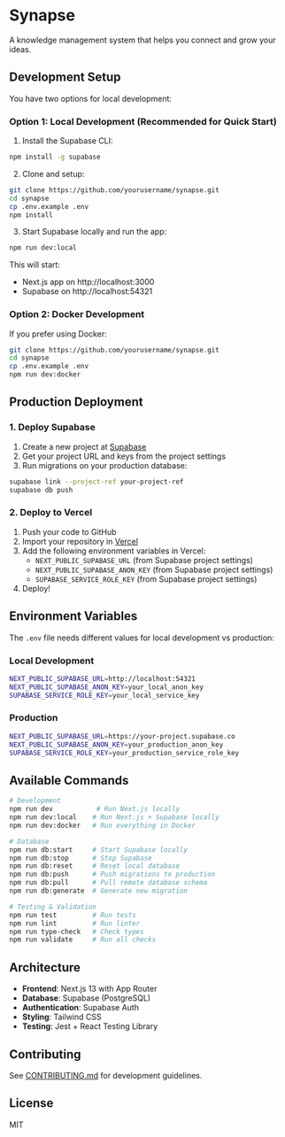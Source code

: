 # Synapse

A knowledge management system that helps you connect and grow your ideas.

## Development Setup

You have two options for local development:

### Option 1: Local Development (Recommended for Quick Start)

1. Install the Supabase CLI:

```bash
npm install -g supabase
```

2. Clone and setup:

```bash
git clone https://github.com/yourusername/synapse.git
cd synapse
cp .env.example .env
npm install
```

3. Start Supabase locally and run the app:

```bash
npm run dev:local
```

This will start:

- Next.js app on http://localhost:3000
- Supabase on http://localhost:54321

### Option 2: Docker Development

If you prefer using Docker:

```bash
git clone https://github.com/yourusername/synapse.git
cd synapse
cp .env.example .env
npm run dev:docker
```

## Production Deployment

### 1. Deploy Supabase

1. Create a new project at [Supabase](https://supabase.com)
2. Get your project URL and keys from the project settings
3. Run migrations on your production database:

```bash
supabase link --project-ref your-project-ref
supabase db push
```

### 2. Deploy to Vercel

1. Push your code to GitHub
2. Import your repository in [Vercel](https://vercel.com/new)
3. Add the following environment variables in Vercel:
   - `NEXT_PUBLIC_SUPABASE_URL` (from Supabase project settings)
   - `NEXT_PUBLIC_SUPABASE_ANON_KEY` (from Supabase project settings)
   - `SUPABASE_SERVICE_ROLE_KEY` (from Supabase project settings)
4. Deploy!

## Environment Variables

The `.env` file needs different values for local development vs production:

### Local Development

```bash
NEXT_PUBLIC_SUPABASE_URL=http://localhost:54321
NEXT_PUBLIC_SUPABASE_ANON_KEY=your_local_anon_key
SUPABASE_SERVICE_ROLE_KEY=your_local_service_key
```

### Production

```bash
NEXT_PUBLIC_SUPABASE_URL=https://your-project.supabase.co
NEXT_PUBLIC_SUPABASE_ANON_KEY=your_production_anon_key
SUPABASE_SERVICE_ROLE_KEY=your_production_service_role_key
```

## Available Commands

```bash
# Development
npm run dev           # Run Next.js locally
npm run dev:local    # Run Next.js + Supabase locally
npm run dev:docker   # Run everything in Docker

# Database
npm run db:start     # Start Supabase locally
npm run db:stop      # Stop Supabase
npm run db:reset     # Reset local database
npm run db:push      # Push migrations to production
npm run db:pull      # Pull remote database schema
npm run db:generate  # Generate new migration

# Testing & Validation
npm run test         # Run tests
npm run lint         # Run linter
npm run type-check   # Check types
npm run validate     # Run all checks
```

## Architecture

- **Frontend**: Next.js 13 with App Router
- **Database**: Supabase (PostgreSQL)
- **Authentication**: Supabase Auth
- **Styling**: Tailwind CSS
- **Testing**: Jest + React Testing Library

## Contributing

See [CONTRIBUTING.md](docs/CONTRIBUTING.md) for development guidelines.

## License

MIT
